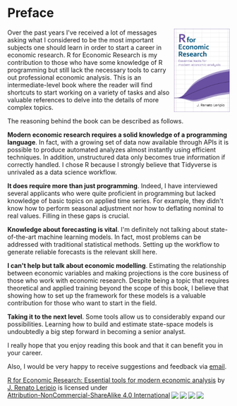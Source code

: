 # Preface

<img align="right" src="images/cover.jpg" width="25%">

Over the past years I've received a lot of messages asking what I considered to be the most important subjects one should learn in order to start a career in economic research. R for Economic Research is my contribution to those who have some knowledge of R programming but still lack the necessary tools to carry out professional economic analysis. This is an intermediate-level book where the reader will find shortcuts to start working on a variety of tasks and also valuable references to delve into the details of more complex topics.

The reasoning behind the book can be described as follows.

**Modern economic research requires a solid knowledge of a programming language**. In fact, with a growing set of data now available through APIs it is possible to produce automated analyzes almost instantly using efficient techniques. In addition, unstructured data only becomes true information if correctly handled. I chose R because I strongly believe that Tidyverse is unrivaled as a data science workflow.

**It does require more than just programming**. Indeed, I have interviewed several applicants who were quite proficient in programming but lacked knowledge of basic topics on applied time series. For example, they didn't know how to perform seasonal adjustment nor how to deflating nominal to real values. Filling in these gaps is crucial.

**Knowledge about forecasting is vital**. I'm definitely not talking about state-of-the-art machine learning models. In fact, most problems can be addressed with traditional statistical methods. Setting up the workflow to generate reliable forecasts is the relevant skill here.

**I can't help but talk about economic modelling**. Estimating the relationship between economic variables and making projections is the core business of those who work with economic research. Despite being a topic that requires theoretical and applied training beyond the scope of this book, I believe that showing how to set up the framework for these models is a valuable contribution for those who want to start in the field.

**Taking it to the next level**. Some tools allow us to considerably expand our possibilities. Learning how to build and estimate state-space models is undoubtedly a big step forward in becoming a senior analyst.

I really hope that you enjoy reading this book and that it can benefit you in your career.

Also, I would be very happy to receive suggestions and feedback via [email](mailto:leripiorenato@gmail.com).

<p xmlns:cc="http://creativecommons.org/ns#" xmlns:dct="http://purl.org/dc/terms/"><a property="dct:title" rel="cc:attributionURL" href="http://book.rleripio.com">R for Economic Research: Essential tools for modern economic analysis</a> by <a rel="cc:attributionURL dct:creator" property="cc:attributionName" href="http://www.rleripio.com">J. Renato Leripio</a> is licensed under <a href="http://creativecommons.org/licenses/by-nc-sa/4.0/?ref=chooser-v1" target="_blank" rel="license noopener noreferrer" style="display:inline-block;">Attribution-NonCommercial-ShareAlike 4.0 International<img style="height:22px!important;margin-left:3px;vertical-align:text-bottom;" src="https://mirrors.creativecommons.org/presskit/icons/cc.svg?ref=chooser-v1"><img style="height:22px!important;margin-left:3px;vertical-align:text-bottom;" src="https://mirrors.creativecommons.org/presskit/icons/by.svg?ref=chooser-v1"><img style="height:22px!important;margin-left:3px;vertical-align:text-bottom;" src="https://mirrors.creativecommons.org/presskit/icons/nc.svg?ref=chooser-v1"><img style="height:22px!important;margin-left:3px;vertical-align:text-bottom;" src="https://mirrors.creativecommons.org/presskit/icons/sa.svg?ref=chooser-v1"></a></p>
